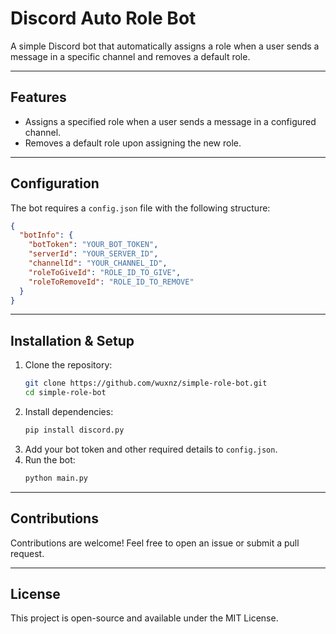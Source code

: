 # Discord Auto Role Bot

A simple Discord bot that automatically assigns a role when a user sends a message in a specific channel and removes a default role.

---

## Features
- Assigns a specified role when a user sends a message in a configured channel.
- Removes a default role upon assigning the new role.

---

## Configuration
The bot requires a `config.json` file with the following structure:

```json
{
  "botInfo": {
    "botToken": "YOUR_BOT_TOKEN",
    "serverId": "YOUR_SERVER_ID",
    "channelId": "YOUR_CHANNEL_ID",
    "roleToGiveId": "ROLE_ID_TO_GIVE",
    "roleToRemoveId": "ROLE_ID_TO_REMOVE"
  }
}
```

---

## Installation & Setup
1. Clone the repository:
   ```sh
   git clone https://github.com/wuxnz/simple-role-bot.git
   cd simple-role-bot
   ```
2. Install dependencies:
   ```sh
   pip install discord.py
   ```
3. Add your bot token and other required details to `config.json`.
4. Run the bot:
   ```sh
   python main.py
   ```

---

## Contributions
Contributions are welcome! Feel free to open an issue or submit a pull request.

---

## License
This project is open-source and available under the MIT License.

